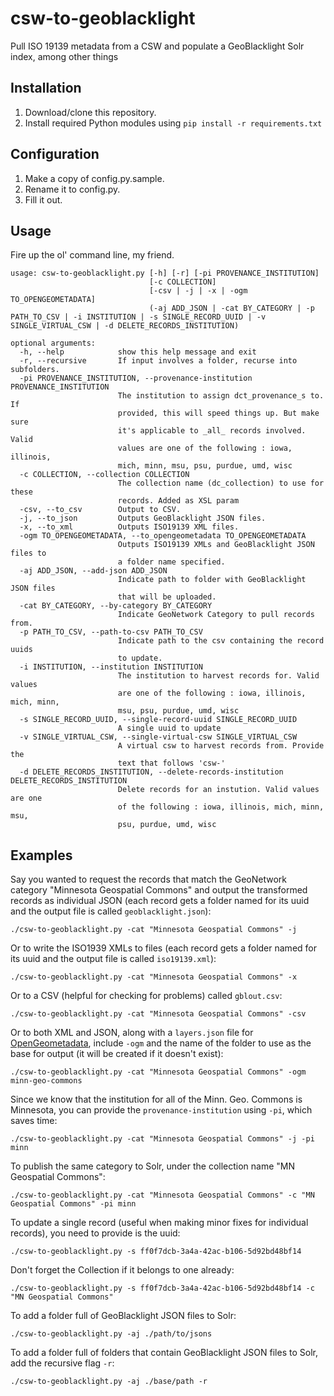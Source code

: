 # csw-to-geoblacklight
Pull ISO 19139 metadata from a CSW and populate a GeoBlacklight Solr index, among other things

## Installation
1. Download/clone this repository.
2. Install required Python modules using `pip install -r requirements.txt`

## Configuration
1. Make a copy of config.py.sample.
2. Rename it to config.py.
3. Fill it out.

## Usage
Fire up the ol' command line, my friend.  

```
usage: csw-to-geoblacklight.py [-h] [-r] [-pi PROVENANCE_INSTITUTION]
                               [-c COLLECTION]
                               [-csv | -j | -x | -ogm TO_OPENGEOMETADATA]
                               (-aj ADD_JSON | -cat BY_CATEGORY | -p PATH_TO_CSV | -i INSTITUTION | -s SINGLE_RECORD_UUID | -v SINGLE_VIRTUAL_CSW | -d DELETE_RECORDS_INSTITUTION)

optional arguments:
  -h, --help            show this help message and exit
  -r, --recursive       If input involves a folder, recurse into subfolders.
  -pi PROVENANCE_INSTITUTION, --provenance-institution PROVENANCE_INSTITUTION
                        The institution to assign dct_provenance_s to. If
                        provided, this will speed things up. But make sure
                        it's applicable to _all_ records involved. Valid
                        values are one of the following : iowa, illinois,
                        mich, minn, msu, psu, purdue, umd, wisc
  -c COLLECTION, --collection COLLECTION
                        The collection name (dc_collection) to use for these
                        records. Added as XSL param
  -csv, --to_csv        Output to CSV.
  -j, --to_json         Outputs GeoBlacklight JSON files.
  -x, --to_xml          Outputs ISO19139 XML files.
  -ogm TO_OPENGEOMETADATA, --to_opengeometadata TO_OPENGEOMETADATA
                        Outputs ISO19139 XMLs and GeoBlacklight JSON files to
                        a folder name specified.
  -aj ADD_JSON, --add-json ADD_JSON
                        Indicate path to folder with GeoBlacklight JSON files
                        that will be uploaded.
  -cat BY_CATEGORY, --by-category BY_CATEGORY
                        Indicate GeoNetwork Category to pull records from.
  -p PATH_TO_CSV, --path-to-csv PATH_TO_CSV
                        Indicate path to the csv containing the record uuids
                        to update.
  -i INSTITUTION, --institution INSTITUTION
                        The institution to harvest records for. Valid values
                        are one of the following : iowa, illinois, mich, minn,
                        msu, psu, purdue, umd, wisc
  -s SINGLE_RECORD_UUID, --single-record-uuid SINGLE_RECORD_UUID
                        A single uuid to update
  -v SINGLE_VIRTUAL_CSW, --single-virtual-csw SINGLE_VIRTUAL_CSW
                        A virtual csw to harvest records from. Provide the
                        text that follows 'csw-'
  -d DELETE_RECORDS_INSTITUTION, --delete-records-institution DELETE_RECORDS_INSTITUTION
                        Delete records for an instution. Valid values are one
                        of the following : iowa, illinois, mich, minn, msu,
                        psu, purdue, umd, wisc
```

## Examples

Say you wanted to request the records that match the GeoNetwork category "Minnesota Geospatial Commons" and output the transformed records as individual JSON (each record gets a folder named for its uuid and the output file is called `geoblacklight.json`):
```
./csw-to-geoblacklight.py -cat "Minnesota Geospatial Commons" -j
```

Or to write the ISO1939 XMLs to files (each record gets a folder named for its uuid and the output file is called `iso19139.xml`):
```
./csw-to-geoblacklight.py -cat "Minnesota Geospatial Commons" -x
```

Or to a CSV (helpful for checking for problems) called `gblout.csv`:
```
./csw-to-geoblacklight.py -cat "Minnesota Geospatial Commons" -csv
```

Or to both XML and JSON, along with a `layers.json` file for [OpenGeometadata](https://github.com/OpenGeoMetadata), include `-ogm` and the name of the folder to use as the base for output (it will be created if it doesn't exist):
```
./csw-to-geoblacklight.py -cat "Minnesota Geospatial Commons" -ogm minn-geo-commons
```

Since we know that the institution for all of the Minn. Geo. Commons is Minnesota, you can provide the `provenance-institution` using `-pi`, which saves time:
```
./csw-to-geoblacklight.py -cat "Minnesota Geospatial Commons" -j -pi minn
```

To publish the same category to Solr, under the collection name "MN Geospatial Commons":
```
./csw-to-geoblacklight.py -cat "Minnesota Geospatial Commons" -c "MN Geospatial Commons" -pi minn
```

To update a single record (useful when making minor fixes for individual records), you need to provide is the uuid:
```
./csw-to-geoblacklight.py -s ff0f7dcb-3a4a-42ac-b106-5d92bd48bf14
```

Don't forget the Collection if it belongs to one already:
```
./csw-to-geoblacklight.py -s ff0f7dcb-3a4a-42ac-b106-5d92bd48bf14 -c "MN Geospatial Commons"
```

To add a folder full of GeoBlacklight JSON files to Solr:
```
./csw-to-geoblacklight.py -aj ./path/to/jsons
```

To add a folder full of folders that contain GeoBlacklight JSON files to Solr, add the recursive flag `-r`:
```
./csw-to-geoblacklight.py -aj ./base/path -r
```
